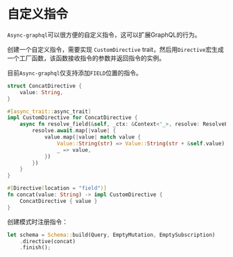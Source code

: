 # 自定义指令

`Async-graphql`可以很方便的自定义指令，这可以扩展GraphQL的行为。

创建一个自定义指令，需要实现 `CustomDirective` trait，然后用`Directive`宏生成一个工厂函数，该函数接收指令的参数并返回指令的实例。

目前`Async-graphql`仅支持添加`FIELD`位置的指令。

```rust
struct ConcatDirective {
    value: String,
}

#[async_trait::async_trait]
impl CustomDirective for ConcatDirective {
    async fn resolve_field(&self, _ctx: &Context<'_>, resolve: ResolveFut<'_>) -> ServerResult<Option<Value>> {
        resolve.await.map(|value| {
            value.map(|value| match value {
                Value::String(str) => Value::String(str + &self.value),
                _ => value,
            })
        })
    }
}

#[Directive(location = "field")]
fn concat(value: String) -> impl CustomDirective {
    ConcatDirective { value }
}
```

创建模式时注册指令：

```rust
let schema = Schema::build(Query, EmptyMutation, EmptySubscription)
    .directive(concat)
    .finish();
```
